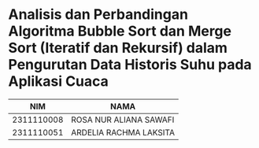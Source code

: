 # Analisis dan Perbandingan Algoritma Bubble Sort dan Merge Sort (Iteratif dan Rekursif) dalam Pengurutan Data Historis Suhu pada Aplikasi Cuaca

| **NIM**       | **NAMA**                  |
|---------------|---------------------------|
| 2311110008    | ROSA NUR ALIANA SAWAFI    |
| 2311110051    | ARDELIA RACHMA LAKSITA    |
